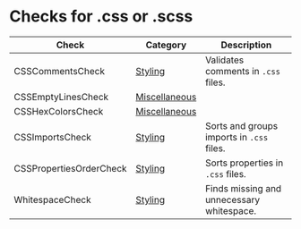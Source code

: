 # Checks for .css or .scss

Check | Category | Description
----- | -------- | -----------
CSSCommentsCheck | [Styling](styling_checks.markdown#styling-checks) | Validates comments in `.css` files. |
CSSEmptyLinesCheck | [Miscellaneous](miscellaneous_checks.markdown#miscellaneous-checks) | |
CSSHexColorsCheck | [Miscellaneous](miscellaneous_checks.markdown#miscellaneous-checks) | |
CSSImportsCheck | [Styling](styling_checks.markdown#styling-checks) | Sorts and groups imports in `.css` files. |
CSSPropertiesOrderCheck | [Styling](styling_checks.markdown#styling-checks) | Sorts properties in `.css` files. |
WhitespaceCheck | [Styling](styling_checks.markdown#styling-checks) | Finds missing and unnecessary whitespace. |